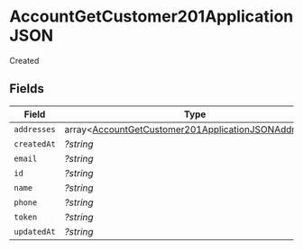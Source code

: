 # AccountGetCustomer201ApplicationJSON

Created


## Fields

| Field                                                                                                                            | Type                                                                                                                             | Required                                                                                                                         | Description                                                                                                                      |
| -------------------------------------------------------------------------------------------------------------------------------- | -------------------------------------------------------------------------------------------------------------------------------- | -------------------------------------------------------------------------------------------------------------------------------- | -------------------------------------------------------------------------------------------------------------------------------- |
| `addresses`                                                                                                                      | array<[AccountGetCustomer201ApplicationJSONAddresses](../../models/operations/AccountGetCustomer201ApplicationJSONAddresses.md)> | :heavy_minus_sign:                                                                                                               | N/A                                                                                                                              |
| `createdAt`                                                                                                                      | *?string*                                                                                                                        | :heavy_minus_sign:                                                                                                               | N/A                                                                                                                              |
| `email`                                                                                                                          | *?string*                                                                                                                        | :heavy_minus_sign:                                                                                                               | N/A                                                                                                                              |
| `id`                                                                                                                             | *?string*                                                                                                                        | :heavy_minus_sign:                                                                                                               | N/A                                                                                                                              |
| `name`                                                                                                                           | *?string*                                                                                                                        | :heavy_minus_sign:                                                                                                               | N/A                                                                                                                              |
| `phone`                                                                                                                          | *?string*                                                                                                                        | :heavy_minus_sign:                                                                                                               | N/A                                                                                                                              |
| `token`                                                                                                                          | *?string*                                                                                                                        | :heavy_minus_sign:                                                                                                               | N/A                                                                                                                              |
| `updatedAt`                                                                                                                      | *?string*                                                                                                                        | :heavy_minus_sign:                                                                                                               | N/A                                                                                                                              |